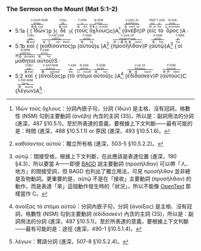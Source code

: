 ### The Sermon on the Mount (Mat 5:1-2)

- 5:1a { (<RUBY><ruby><ruby><span class='ptc'>Ἰδὼν</span><rt>看見 saw</rt></ruby><rt><a href='https://bible.fhl.net/new/s.php?N=0&k=03708&m='>ὁράω</a></rt></ruby><rt>V-2AAP-NSM</rt></RUBY>)p }⦇ <RUBY><ruby><ruby>δὲ<rt>就 now</rt></ruby><rt><a href='https://bible.fhl.net/new/s.php?N=0&k=01161&m='>δέ</a></rt></ruby><rt>CONJ</rt></RUBY> ⦈{ (<RUBY><ruby><ruby>τοὺς<rt>這 the</rt></ruby><rt><a href='https://bible.fhl.net/new/s.php?N=0&k=03588&m='>ὁ</a></rt></ruby><rt>T-APM</rt></RUBY> <RUBY><ruby><ruby>ὄχλους<rt>許多人 crowds</rt></ruby><rt><a href='https://bible.fhl.net/new/s.php?N=0&k=03793&m='>ὄχλος</a></rt></ruby><rt>N-APM</rt></RUBY>)c}A[^1] {<RUBY><ruby><ruby><span class='verb'>ἀνέβη</span><rt>走 went up</rt></ruby><rt><a href='https://bible.fhl.net/new/s.php?N=0&k=00305&m='>ἀναβαίνω</a></rt></ruby><rt>V-2AAI-3S</rt></RUBY>}P {<RUBY><ruby><ruby>εἰς<rt>到 on</rt></ruby><rt><a href='https://bible.fhl.net/new/s.php?N=0&k=01519&m='>εἰς</a></rt></ruby><rt>PREP</rt></RUBY> <RUBY><ruby><ruby>τὸ<rt>the</rt></ruby><rt><a href='https://bible.fhl.net/new/s.php?N=0&k=03588&m='>ὁ</a></rt></ruby><rt>T-ASN</rt></RUBY> <RUBY><ruby><ruby>ὄρος<rt>山 mountain</rt></ruby><rt><a href='https://bible.fhl.net/new/s.php?N=0&k=03735&m='>ὄρος</a></rt></ruby><rt>N-ASN</rt></RUBY>}A · 
- 5:1b <RUBY><ruby><ruby>καὶ<rt>既 and</rt></ruby><rt><a href='https://bible.fhl.net/new/s.php?N=0&k=02532&m='>καί</a></rt></ruby><rt>CONJ</rt></RUBY> { (<RUBY><ruby><ruby><span class='ptc'>καθίσαντος</span><rt>坐下 sat down</rt></ruby><rt><a href='https://bible.fhl.net/new/s.php?N=0&k=02523&m='>καθίζω</a></rt></ruby><rt>V-AAP-GSM</rt></RUBY>)p (<RUBY><ruby><ruby>αὐτοῦ<rt>他 he</rt></ruby><rt><a href='https://bible.fhl.net/new/s.php?N=0&k=00846&m='>αὐτός</a></rt></ruby><rt>P-GSM</rt></RUBY>)s }A[^2] {<RUBY><ruby><ruby><span class='verb'>προσῆλθαν</span><rt>到~跟前來 came</rt></ruby><rt><a href='https://bible.fhl.net/new/s.php?N=0&k=04334&m='>προσέρχομαι</a></rt></ruby><rt>V-2AAI-3P</rt></RUBY>}P {<RUBY><ruby><ruby>αὐτῷ<rt>他 him</rt></ruby><rt><a href='https://bible.fhl.net/new/s.php?N=0&k=00846&m='>αὐτός</a></rt></ruby><rt>P-DSM</rt></RUBY>}A[^3] {<RUBY><ruby><ruby>οἱ<rt>the</rt></ruby><rt><a href='https://bible.fhl.net/new/s.php?N=0&k=03588&m='>ὁ</a></rt></ruby><rt>T-NPM</rt></RUBY> <RUBY><ruby><ruby>μαθηταὶ<rt>門徒 disciples</rt></ruby><rt><a href='https://bible.fhl.net/new/s.php?N=0&k=03101&m='>μαθητής</a></rt></ruby><rt>N-NPM</rt></RUBY> <RUBY><ruby><ruby>αὐτοῦ<rt>他 his</rt></ruby><rt><a href='https://bible.fhl.net/new/s.php?N=0&k=00846&m='>αὐτός</a></rt></ruby><rt>P-GSM</rt></RUBY>}S · 
- 5:2 <RUBY><ruby><ruby>καὶ<rt>就 then</rt></ruby><rt><a href='https://bible.fhl.net/new/s.php?N=0&k=02532&m='>καί</a></rt></ruby><rt>CONJ</rt></RUBY> { (<RUBY><ruby><ruby><span class='ptc'>ἀνοίξας</span><rt>開 opened</rt></ruby><rt><a href='https://bible.fhl.net/new/s.php?N=0&k=00455&m='>ἀνοίγω</a></rt></ruby><rt>V-AAP-NSM</rt></RUBY>)p (<RUBY><ruby><ruby>τὸ<rt>the</rt></ruby><rt><a href='https://bible.fhl.net/new/s.php?N=0&k=03588&m='>ὁ</a></rt></ruby><rt>T-ASN</rt></RUBY> <RUBY><ruby><ruby>στόμα<rt>口 mouth</rt></ruby><rt><a href='https://bible.fhl.net/new/s.php?N=0&k=04750&m='>στόμα</a></rt></ruby><rt>N-ASN</rt></RUBY> <RUBY><ruby><ruby>αὐτοῦ<rt>他 his</rt></ruby><rt><a href='https://bible.fhl.net/new/s.php?N=0&k=00846&m='>αὐτός</a></rt></ruby><rt>P-GSM</rt></RUBY>)c }A[^4] {<RUBY><ruby><ruby><span class='verb'>ἐδίδασκεν</span><rt>教導 teach</rt></ruby><rt><a href='https://bible.fhl.net/new/s.php?N=0&k=01321&m='>διδάσκω</a></rt></ruby><rt>V-IAI-3S</rt></RUBY>}P {<RUBY><ruby><ruby>αὐτοὺς<rt>他們 them</rt></ruby><rt><a href='https://bible.fhl.net/new/s.php?N=0&k=00848&m='>ἑαυτοῦ</a></rt></ruby><rt>P-APM</rt></RUBY>}C {<RUBY><ruby><ruby><span class='ptc'>λέγων</span><rt>說 saying</rt></ruby><rt><a href='https://bible.fhl.net/new/s.php?N=0&k=03004&m='>λέγω</a></rt></ruby><rt>V-PAP-NSM</rt></RUBY>}A[^5] · 

[^1]: Ἰδὼν τοὺς ὄχλους：分詞內嵌子句，分詞 (Ἰδὼν) 是主格、沒有冠詞，格數性 (NSM) 勾到主要動詞 (ἀνέβη) 內含的主詞 (3S)，所以是：副詞用法的分詞 (進深，487 §10.5.1)。至於所表達的意義，要根據上下文判斷——最有可能的是：時間 (進深，488 §10.5.1.1) or 原因 (進深，493 §10.5.1.6)。

[^2]: καθίσαντος αὐτοῦ：獨立所有格 (進深，503-5 §10.5.2.2)。

[^3]: αὐτῷ：間接受格，根據上下文判斷，在此應該是表達位置 (進深，190 §4.3)，所以要當 A——即便 [BAGD](https://bible.fhl.net/new/s.php?N=0&k=04334&m=) 說主要動詞 (προσῆλθαν) 可以帶「人、地方」的間接受詞，但 BAGD 也列出了獨立用法，可見 προσῆλθαν 並非總是及物動詞。更重要的是，αὐτῷ 不是在「接收」主要動詞 (προσῆλθαν) 的動作，而是表達「來」這個動作發生時的「狀況」，所以不能像 [OpenText](http://www.opentext.org/texts/NT/Matt/view/clause-ch5.v0.html) 那樣當作 C。

[^4]: ἀνοίξας τὸ στόμα αὐτοῦ：分詞內嵌子句，分詞 (ἀνοίξας) 是主格、沒有冠詞，格數性 (NSM) 勾到主要動詞 (ἐδίδασκεν) 內含的主詞 (3S)，所以是：副詞用法的分詞 (進深，487 §10.5.1)。至於所表達的意義，要根據上下文判斷——最有可能的是：途徑 (進深，490-1 §10.5.1.4)。

[^5]: λέγων：贅語分詞 (進深，507-8 §10.5.2.4)。
